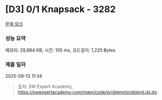 # [D3] 0/1 Knapsack - 3282 

[문제 링크](https://swexpertacademy.com/main/code/problem/problemDetail.do?contestProbId=AWBJAVpqrzQDFAWr) 

### 성능 요약

메모리: 28,684 KB, 시간: 105 ms, 코드길이: 1,225 Bytes

### 제출 일자

2025-09-13 11:34



> 출처: SW Expert Academy, https://swexpertacademy.com/main/code/problem/problemList.do